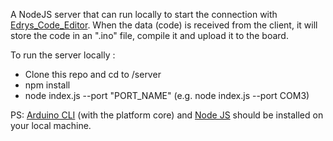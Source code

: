 A NodeJS server that can run locally to start the connection with [Edrys_Code_Editor](https://github.com/jh-488/Edrys_Code_Editor). When the data (code) is received from the client, it will store the code in an ".ino" file, compile it and upload it to the board.

To run the server locally :

- Clone this repo and cd to /server
- npm install
- node index.js --port "PORT_NAME"    (e.g. node index.js --port COM3)

PS: [Arduino CLI](https://arduino.github.io/arduino-cli/0.35/installation/) (with the platform core) and [Node JS](https://nodejs.org/en/download) should be installed on your local machine.